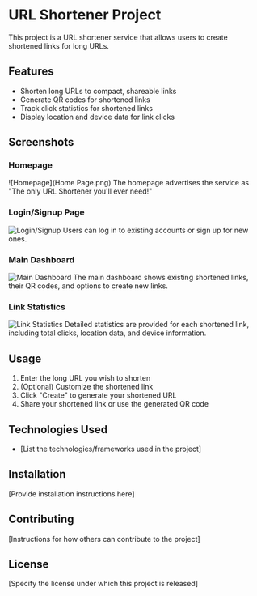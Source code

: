 # URL Shortener Project

This project is a URL shortener service that allows users to create shortened links for long URLs.

## Features

- Shorten long URLs to compact, shareable links
- Generate QR codes for shortened links
- Track click statistics for shortened links
- Display location and device data for link clicks

## Screenshots

### Homepage
![Homepage](Home Page.png)
The homepage advertises the service as "The only URL Shortener you'll ever need!"

### Login/Signup Page
![Login/Signup](image3.jpg)
Users can log in to existing accounts or sign up for new ones.

### Main Dashboard
![Main Dashboard](image1.jpg)
The main dashboard shows existing shortened links, their QR codes, and options to create new links.

### Link Statistics
![Link Statistics](image4.jpg)
Detailed statistics are provided for each shortened link, including total clicks, location data, and device information.

## Usage

1. Enter the long URL you wish to shorten
2. (Optional) Customize the shortened link
3. Click "Create" to generate your shortened URL
4. Share your shortened link or use the generated QR code

## Technologies Used

- [List the technologies/frameworks used in the project]

## Installation

[Provide installation instructions here]

## Contributing

[Instructions for how others can contribute to the project]

## License

[Specify the license under which this project is released]
